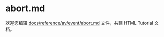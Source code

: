 abort.md
===

欢迎您编辑 <a target="__blank" href="https://github.com/jaywcjlove/html-tutorial/blob/main/docs/reference/av/event/abort.md">docs/reference/av/event/abort.md</a> 文件，共建 HTML Tutorial 文档。